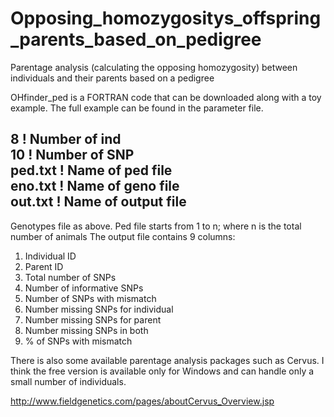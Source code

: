 # Opposing_homozygositys_offspring_parents_based_on_pedigree
Parentage analysis (calculating the opposing homozygosity) between individuals and their parents based on a pedigree

OHfinder_ped is a FORTRAN code that can be downloaded along with a toy example. The full example can be found in the parameter file.

8                          ! Number of ind           
10                         ! Number of SNP       
ped.txt                    ! Name of ped file         
eno.txt                    ! Name of geno file      
out.txt                    ! Name of output file        
 -----------------------------------------------
Genotypes file as above.
 Ped file starts from 1 to n; where n is the total  number of animals 
 The output file contains 9 columns:          
 1. Individual ID                               
 2. Parent ID                                   
 3. Total number of SNPs                        
 4. Number of informative SNPs                  
 5. Number of SNPs with mismatch                
 6. Number missing SNPs for individual          
 7. Number missing SNPs for parent              
 8. Number missing SNPs in both                 
 9. % of SNPs with mismatch                     

There is also some available parentage analysis packages such as Cervus. I think the free version is available only for Windows and can handle only a small number of individuals. 

http://www.fieldgenetics.com/pages/aboutCervus_Overview.jsp
